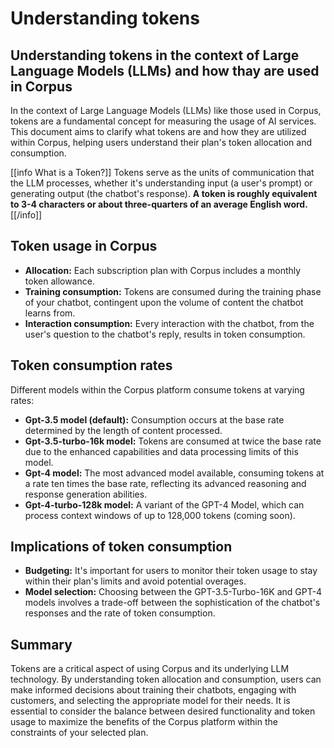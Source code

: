 # Understanding tokens
## Understanding tokens in the context of Large Language Models (LLMs) and how thay are used in Corpus

In the context of Large Language Models (LLMs) like those used in Corpus, tokens are a fundamental concept for measuring the usage of AI services. This document aims to clarify what tokens are and how they are utilized within Corpus, helping users understand their plan's token allocation and consumption.

[[info What is a Token?]]
Tokens serve as the units of communication that the LLM processes, whether it's understanding input (a user's prompt) or generating output (the chatbot's response). **A token is roughly equivalent to 3-4 characters or about three-quarters of an average English word.**
[[/info]]

## Token usage in Corpus

- **Allocation:** Each subscription plan with Corpus includes a monthly token allowance.
- **Training consumption:** Tokens are consumed during the training phase of your chatbot, contingent upon the volume of content the chatbot learns from.
- **Interaction consumption:** Every interaction with the chatbot, from the user's question to the chatbot's reply, results in token consumption.

## Token consumption rates

Different models within the Corpus platform consume tokens at varying rates:

- **Gpt-3.5 model (default):** Consumption occurs at the base rate determined by the length of content processed.
- **Gpt-3.5-turbo-16k model:** Tokens are consumed at twice the base rate due to the enhanced capabilities and data processing limits of this model.
- **Gpt-4 model:** The most advanced model available, consuming tokens at a rate ten times the base rate, reflecting its advanced reasoning and response generation abilities.
- **Gpt-4-turbo-128k model:** A variant of the GPT-4 Model, which can process context windows of up to 128,000 tokens (coming soon).

## Implications of token consumption

- **Budgeting:** It's important for users to monitor their token usage to stay within their plan's limits and avoid potential overages.
- **Model selection:** Choosing between the GPT-3.5-Turbo-16K and GPT-4 models involves a trade-off between the sophistication of the chatbot's responses and the rate of token consumption.

## Summary

Tokens are a critical aspect of using Corpus and its underlying LLM technology. By understanding token allocation and consumption, users can make informed decisions about training their chatbots, engaging with customers, and selecting the appropriate model for their needs. It is essential to consider the balance between desired functionality and token usage to maximize the benefits of the Corpus platform within the constraints of your selected plan.
